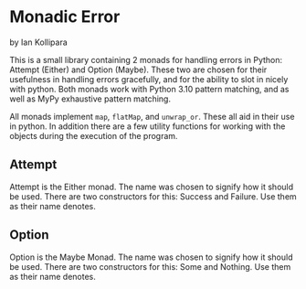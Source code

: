# Monadic Error
by Ian Kollipara


This is a small library containing 2 monads for handling errors in Python: Attempt (Either) and Option (Maybe).
These two are chosen for their usefulness in handling errors gracefully, and for the ability to slot in nicely with python.
Both monads work with Python 3.10 pattern matching, and as well as MyPy exhaustive pattern matching.

All monads implement `map`, `flatMap`, and `unwrap_or`. These all aid in their use in python.
In addition there are a few utility functions for working with the objects during the execution of the program.

## Attempt

Attempt is the Either monad. The name was chosen to signify how it should be used.
There are two constructors for this: Success and Failure.
Use them as their name denotes.

## Option

Option is the Maybe Monad. The name was chosen to signify how it should be used.
There are two constructors for this: Some and Nothing.
Use them as their name denotes.

